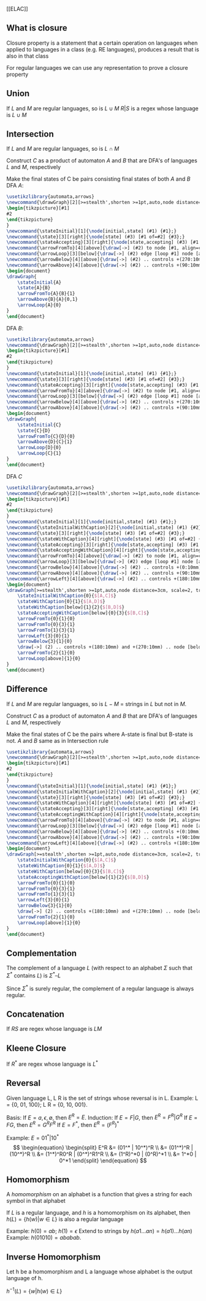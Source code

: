 [[ELAC]]
## What is closure
Closure property is a statement that a certain operation on languages when applied to languages in a class (e.g. RE languages), produces a result that is also in that class

For regular languages we can use any representation to prove a closure property

## Union
If $L$ and $M$ are regular languages, so is $L \cup M$ 
$R|S$ is a regex whose language is $L \cup M$ 
## Intersection
If $L$ and $M$ are regular languages, so is $L \cap M$ 

Construct $C$ as a product of automaton $A$ and $B$ that are DFA's of languages $L$ and $M$, respectively

Make the final states of C be pairs consisting final states of both $A$ and $B$
DFA $A$:
```tikz
\usetikzlibrary{automata,arrows}
\newcommand{\drawGraph}[2][>=stealth',shorten >=1pt,auto,node distance=1.5cm, scale=2, transform shape]{
\begin{tikzpicture}[#1]
#2
\end{tikzpicture}
}
\newcommand{\stateInitial}[1]{\node[initial,state] (#1) {#1};}
\newcommand{\state}[3][right]{\node[state] (#3) [#1 of=#2] {#3};}
\newcommand{\stateAccepting}[3][right]{\node[state,accepting] (#3) [#1 of=#2] {#3};}
\newcommand{\arrowFromTo}[4][above]{\draw[->] (#2) to node [#1, align=center] {#4} (#3);}
\newcommand{\arrowLoop}[3][below]{\draw[->] (#2) edge [loop #1] node [align=center] {#3} (#2);}
\newcommand{\arrowBelow}[4][above]{\draw[->] (#2) .. controls +(270:10mm) and +(270:10mm) .. node [#1, align=center] {#4} (#3);}
\newcommand{\arrowAbove}[4][above]{\draw[->] (#2) .. controls +(90:10mm) and +(90:10mm) .. node [#1, align=center] {#4} (#3);}
\begin{document}
\drawGraph{
	\stateInitial{A}
	\state{A}{B}
	\arrowFromTo{A}{B}{1}
	\arrowAbove{B}{A}{0,1}
	\arrowLoop{A}{0}
}
\end{document}
```

DFA $B$:
```tikz
\usetikzlibrary{automata,arrows}
\newcommand{\drawGraph}[2][>=stealth',shorten >=1pt,auto,node distance=1.5cm, scale=2, transform shape]{
\begin{tikzpicture}[#1]
#2
\end{tikzpicture}
}
\newcommand{\stateInitial}[1]{\node[initial,state] (#1) {#1};}
\newcommand{\state}[3][right]{\node[state] (#3) [#1 of=#2] {#3};}
\newcommand{\stateAccepting}[3][right]{\node[state,accepting] (#3) [#1 of=#2] {#3};}
\newcommand{\arrowFromTo}[4][above]{\draw[->] (#2) to node [#1, align=center] {#4} (#3);}
\newcommand{\arrowLoop}[3][below]{\draw[->] (#2) edge [loop #1] node [align=center] {#3} (#2);}
\newcommand{\arrowBelow}[4][above]{\draw[->] (#2) .. controls +(270:10mm) and +(270:10mm) .. node [#1, align=center] {#4} (#3);}
\newcommand{\arrowAbove}[4][above]{\draw[->] (#2) .. controls +(90:10mm) and +(90:10mm) .. node [#1, align=center] {#4} (#3);}
\begin{document}
\drawGraph{
	\stateInitial{C}
	\state{C}{D}
	\arrowFromTo{C}{D}{0}
	\arrowAbove{D}{C}{1}
	\arrowLoop{D}{0}
	\arrowLoop{C}{1}
}
\end{document}
```
DFA $C$
```tikz
\usetikzlibrary{automata,arrows}
\newcommand{\drawGraph}[2][>=stealth',shorten >=1pt,auto,node distance=1.5cm, scale=2, transform shape]{
\begin{tikzpicture}[#1]
#2
\end{tikzpicture}
}
\newcommand{\stateInitial}[1]{\node[initial,state] (#1) {#1};}
\newcommand{\stateInitialWithCaption}[2]{\node[initial,state] (#1) {#2};}
\newcommand{\state}[3][right]{\node[state] (#3) [#1 of=#2] {#3};}
\newcommand{\stateWithCaption}[4][right]{\node[state] (#3) [#1 of=#2] {#4};}
\newcommand{\stateAccepting}[3][right]{\node[state,accepting] (#3) [#1 of=#2] {#3};}
\newcommand{\stateAcceptingWithCaption}[4][right]{\node[state,accepting] (#3) [#1 of=#2] {#4};}
\newcommand{\arrowFromTo}[4][above]{\draw[->] (#2) to node [#1, align=center] {#4} (#3);}
\newcommand{\arrowLoop}[3][below]{\draw[->] (#2) edge [loop #1] node [align=center] {#3} (#2);}
\newcommand{\arrowBelow}[4][above]{\draw[->] (#2) .. controls +(0:10mm) and +(270:10mm) .. node [#1, align=center] {#4} (#3);}
\newcommand{\arrowAbove}[4][above]{\draw[->] (#2) .. controls +(90:10mm) and +(90:10mm) .. node [#1, align=center] {#4} (#3);}
\newcommand{\arrowLeft}[4][above]{\draw[->] (#2) .. controls +(180:10mm) and +(180:10mm) .. node [#1, align=center] {#4} (#3);}
\begin{document}
\drawGraph[>=stealth',shorten >=1pt,auto,node distance=3cm, scale=2, transform shape]{
	\stateInitialWithCaption{0}{$[A,C]$}
	\stateWithCaption{0}{1}{$[A,D]$}
	\stateWithCaption[below]{1}{2}{$[B,D]$}
	\stateAcceptingWithCaption[below]{0}{3}{$[B,C]$}
	\arrowFromTo{0}{1}{0}
	\arrowFromTo{0}{3}{1}
	\arrowFromTo{1}{3}{1}
	\arrowLeft{3}{0}{1}
	\arrowBelow{3}{1}{0}
	\draw[->] (2) .. controls +(180:10mm) and +(270:10mm) .. node [below, align=center] {1} (0);
	\arrowFromTo{2}{1}{0}
	\arrowLoop[above]{1}{0}
}
\end{document}
```

## Difference
If $L$ and $M$ are regular languages, so is $L - M$  = strings in $L$ but not in $M$.

Construct $C$ as a product of automaton $A$ and $B$ that are DFA's of languages $L$ and $M$, respectively

Make the final states of C be the pairs where A-state is final but B-state is not.
$A$ and $B$ same as in Intersection rule
```tikz
\usetikzlibrary{automata,arrows}
\newcommand{\drawGraph}[2][>=stealth',shorten >=1pt,auto,node distance=1.5cm, scale=2, transform shape]{
\begin{tikzpicture}[#1]
#2
\end{tikzpicture}
}
\newcommand{\stateInitial}[1]{\node[initial,state] (#1) {#1};}
\newcommand{\stateInitialWithCaption}[2]{\node[initial,state] (#1) {#2};}
\newcommand{\state}[3][right]{\node[state] (#3) [#1 of=#2] {#3};}
\newcommand{\stateWithCaption}[4][right]{\node[state] (#3) [#1 of=#2] {#4};}
\newcommand{\stateAccepting}[3][right]{\node[state,accepting] (#3) [#1 of=#2] {#3};}
\newcommand{\stateAcceptingWithCaption}[4][right]{\node[state,accepting] (#3) [#1 of=#2] {#4};}
\newcommand{\arrowFromTo}[4][above]{\draw[->] (#2) to node [#1, align=center] {#4} (#3);}
\newcommand{\arrowLoop}[3][below]{\draw[->] (#2) edge [loop #1] node [align=center] {#3} (#2);}
\newcommand{\arrowBelow}[4][above]{\draw[->] (#2) .. controls +(0:10mm) and +(270:10mm) .. node [#1, align=center] {#4} (#3);}
\newcommand{\arrowAbove}[4][above]{\draw[->] (#2) .. controls +(90:10mm) and +(90:10mm) .. node [#1, align=center] {#4} (#3);}
\newcommand{\arrowLeft}[4][above]{\draw[->] (#2) .. controls +(180:10mm) and +(180:10mm) .. node [#1, align=center] {#4} (#3);}
\begin{document}
\drawGraph[>=stealth',shorten >=1pt,auto,node distance=3cm, scale=2, transform shape]{
	\stateInitialWithCaption{0}{$[A,C]$}
	\stateWithCaption{0}{1}{$[A,D]$}
	\stateWithCaption[below]{0}{3}{$[B,C]$}
	\stateAcceptingWithCaption[below]{1}{2}{$[B,D]$}
	\arrowFromTo{0}{1}{0}
	\arrowFromTo{0}{3}{1}
	\arrowFromTo{1}{3}{1}
	\arrowLeft{3}{0}{1}
	\arrowBelow{3}{1}{0}
	\draw[->] (2) .. controls +(180:10mm) and +(270:10mm) .. node [below, align=center] {1} (0);
	\arrowFromTo{2}{1}{0}
	\arrowLoop[above]{1}{0}
}
\end{document}
```

## Complementation
The complement of a language $L$ (with respect to an alphabet $\Sigma$ such that $\Sigma^*$ contains $L$) is $\Sigma^* – L$

Since $\Sigma^*$ is surely regular, the complement of a regular language is always regular.

## Concatenation
If $RS$ are regex whose language is $LM$

## Kleene Closure
If $R^*$ are regex whose language is $L^*$

## Reversal
Given language L, L R is the set of strings whose reversal is in L.
Example: L = {0, 01, 100}; L R = {0, 10, 001}.

Basis: If $E = a, \epsilon, \emptyset$, then $E^R = E$.
Induction:
If $E = F|G$, then $E^R = F^R | G^R$
If $E = FG$, then $E^R = G^RF^R$
If $E = F^*$, then $E^R = (F^R)^*$

Example:
$E = 01^* | 10^*$
$$
\begin{equation}
\begin{split}
E^R &= (01^* | 10^*)^R  \\
&= (01^*)^R | (10^*)^R \\
&= (1^*)^R0^R | (0^*)^R1^R \\
&= (1^R)^*0 | (0^R)^*1 \\
&= 1^*0 | 0^*1 
\end{split}
\end{equation}
$$
## Homomorphism
A *homomorphism* on an alphabet is a function that gives a string for each symbol in that alphabet

If $L$ is a regular language, and $h$ is a homomorphism on its alphabet, then $h(L) = \{h(w) | w \in L\}$ is also a regular language

Example: $h(0) = ab$; $h(1) = \epsilon$
Extend to strings by $h(a1…an ) = h(a1 )…h(an )$
Example: $h(01010) = ababab$.

## Inverse Homomorphism
Let h be a homomorphism and L a language whose alphabet is the output language of h.

$h^{-1}(L) = \{w | h(w) \in L\}$
